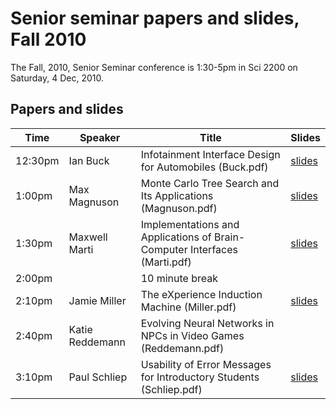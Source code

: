 # Senior seminar papers and slides, Fall 2010

The Fall, 2010, Senior Seminar conference is 1:30-5pm in Sci 2200 on Saturday, 4 Dec, 2010.

## Papers and slides

| Time | Speaker  | Title       | Slides  |
| -----|----------|-------------|---------|
|12:30pm| 	Ian Buck| 	Infotainment Interface Design for Automobiles 	(Buck.pdf) | [slides](Buck-slides.pdf) |
|1:00pm| 	Max Magnuson |	Monte Carlo Tree Search and Its Applications 	(Magnuson.pdf) | [slides](Magnuson-slides.pdf) |
|1:30pm| 	Maxwell Marti| 	Implementations and Applications of Brain-Computer Interfaces 	(Marti.pdf) | [slides](Marti-slides.pdf) |
|2:00pm| |	10 minute break 	  	 
|2:10pm| 	Jamie Miller| 	The eXperience Induction Machine 	(Miller.pdf) | [slides](Miller-slides.pdf) |
|2:40pm| 	Katie Reddemann |	Evolving Neural Networks in NPCs in Video Games (Reddemann.pdf)| 	 
|3:10pm| 	Paul Schliep |	Usability of Error Messages for Introductory Students 	(Schliep.pdf) | [slides](Schliep-slides.pdf) |
